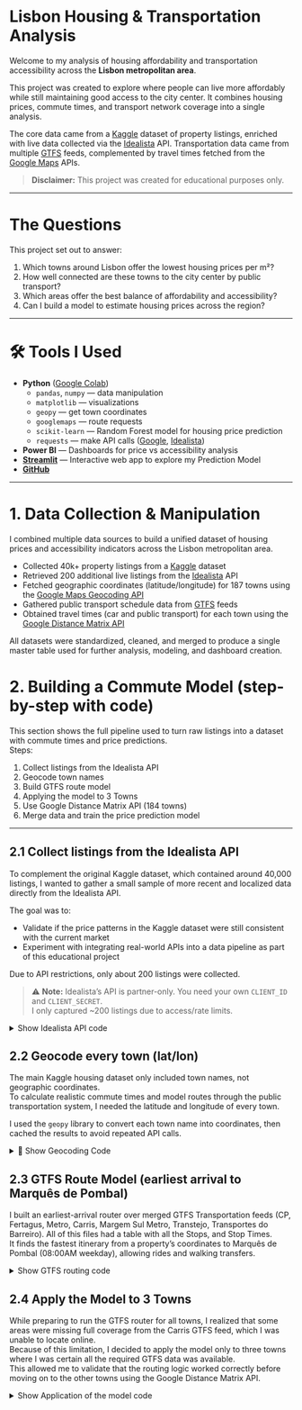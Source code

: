 #  Lisbon Housing & Transportation Analysis

Welcome to my analysis of housing affordability and transportation accessibility across the **Lisbon metropolitan area**.

This project was created to explore where people can live more affordably while still maintaining good access to the city center. It combines housing prices, commute times, and transport network coverage into a single analysis.

The core data came from a [Kaggle](https://www.kaggle.com/datasets/luvathoms/portugal-real-estate-2024/data) dataset of property listings, enriched with live data collected via the [Idealista](https://www.idealista.pt) API. Transportation data came from multiple [GTFS](https://gtfs.org) feeds, complemented by travel times fetched from the [Google Maps](https://developers.google.com/maps) APIs.

> **Disclaimer:** This project was created for educational purposes only.


---

#  The Questions

This project set out to answer:

1. Which towns around Lisbon offer the lowest housing prices per m²?
2. How well connected are these towns to the city center by public transport?
3. Which areas offer the best balance of affordability and accessibility?
4. Can I build a model to estimate housing prices across the region?


---

# 🛠 Tools I Used

- **Python** ([Google Colab](https://colab.research.google.com))
  - `pandas`, `numpy` — data manipulation  
  - `matplotlib` — visualizations
  - `geopy` — get town coordinates
  - `googlemaps` — route requests
  - `scikit-learn` —  Random Forest model for housing price prediction  
  - `requests` — make API calls ([Google](https://developers.google.com/maps), [Idealista](https://www.idealista.pt))
- **Power BI** — Dashboards for price vs accessibility analysis
- **[Streamlit](https://streamlit.io)** — Interactive web app to explore my Prediction Model
- **[GitHub](https://github.com)**  

---

# 1. Data Collection & Manipulation

I combined multiple data sources to build a unified dataset of housing prices and accessibility indicators across the Lisbon metropolitan area.

- Collected 40k+ property listings from a [Kaggle](https://www.kaggle.com/datasets/luvathoms/portugal-real-estate-2024/data) dataset  
- Retrieved 200 additional live listings from the [Idealista](https://www.idealista.pt) API  
- Fetched geographic coordinates (latitude/longitude) for 187 towns using the [Google Maps Geocoding API](https://developers.google.com/maps/documentation/geocoding)  
- Gathered public transport schedule data from [GTFS](https://gtfs.org) feeds  
- Obtained travel times (car and public transport) for each town using the [Google Distance Matrix API](https://developers.google.com/maps/documentation/distance-matrix)

All datasets were standardized, cleaned, and merged to produce a single master table used for further analysis, modeling, and dashboard creation.

# 2. Building a Commute Model (step-by-step with code)

This section shows the full pipeline used to turn raw listings into a dataset with commute times and price predictions.  
Steps:
1) Collect listings from the Idealista API  
2) Geocode town names  
3) Build GTFS route model 
4) Applying the model to 3 Towns
5) Use Google Distance Matrix API (184 towns)  
6) Merge data and train the price prediction model

---

## 2.1 Collect listings from the Idealista API
To complement the original Kaggle dataset, which contained around 40,000 listings, I wanted to gather a small sample of more recent and localized data directly from the Idealista API.  

The goal was to:
- Validate if the price patterns in the Kaggle dataset were still consistent with the current market  
- Experiment with integrating real-world APIs into a data pipeline as part of this educational project  

Due to API restrictions, only about 200 listings were collected.

> ⚠️ **Note:** Idealista’s API is partner-only. You need your own `CLIENT_ID` and `CLIENT_SECRET`.  
> I only captured ~200 listings due to access/rate limits.


<details>
<summary>Show Idealista API code</summary>

```python
# --- imports ---
import os, time, base64, getpass, requests
import pandas as pd

# --- config ---
COUNTRY = "pt"  
API_BASE = f"https://api.idealista.com/3.5/{COUNTRY}"
OAUTH_URL = "https://api.idealista.com/oauth/token"
SEARCH_URL = f"{API_BASE}/search"

# --- credentials (choose ONE approach) ---
# A) interactive (good for demos)
CLIENT_ID = input("Idealista API Key (client_id): ").strip()
CLIENT_SECRET = getpass.getpass("Idealista API Secret (client_secret): ").strip()

# B) or env vars (better for automation)
# CLIENT_ID = os.getenv("IDEALISTA_CLIENT_ID")
# CLIENT_SECRET = os.getenv("IDEALISTA_CLIENT_SECRET")

assert CLIENT_ID and CLIENT_SECRET, "Missing Idealista credentials."

# --- token (client-credentials) ---
def get_token(client_id: str, client_secret: str) -> str:
    data = {"grant_type": "client_credentials", "scope": "read"}
    r = requests.post(OAUTH_URL, data=data, auth=(client_id, client_secret), timeout=30)
    r.raise_for_status()
    return r.json()["access_token"]

access_token = get_token(CLIENT_ID, CLIENT_SECRET)
print("Token acquired (preview):", access_token[:12], "…")

# --- paginated search (multipart/form-data) ---
def search_idealista_sale(
    token: str,
    center_lat: float,
    center_lon: float,
    distance_m: int = 20000,
    property_type: str = "homes",
    max_items: int = 50,
    max_pages: int = 4,
    extra_params: dict | None = None,
    sleep_seconds: float = 1.2,
    language: str = "en"  
) -> pd.DataFrame:

    headers = {"Authorization": f"Bearer {token}", "Accept": "application/json"}
    rows = []

    for page in range(1, max_pages + 1):
        form = {
            "center": f"{center_lat},{center_lon}",
            "distance": distance_m,
            "operation": "sale",
            "propertyType": property_type,
            "maxItems": max_items,   # 1–50
            "numPage": page,         # starts at 1
            "language": language
        }
        if extra_params:
            form.update(extra_params)

        files = {k: (None, str(v)) for k, v in form.items()}
        r = requests.post(SEARCH_URL, headers=headers, files=files, timeout=60)
        if r.status_code >= 400:
            print("Request failed. Status:", r.status_code)
            print("Response text:", r.text[:800])
            r.raise_for_status()

        payload = r.json()
        elements = payload.get("elementList", [])
        rows.extend(elements)

        if not elements or len(elements) < int(max_items):
            break

        time.sleep(sleep_seconds)

    return pd.DataFrame(rows)

# --- Calling the API (Marques de Pombal approx) ---
LISBON_LAT, LISBON_LON = 38.7079, -9.1366

df_sale = search_idealista_sale(
    token=access_token,
    center_lat=LISBON_LAT,
    center_lon=LISBON_LON,
    distance_m=20000,
    property_type="homes",
    max_items=50,
    max_pages=4,
    extra_params={
        # "minPrice": 100000, "maxPrice": 600000,
        # "minSize": 40, "maxSize": 150,
        # "sort": "priceUp"  # priceUp | priceDown | publicationDate
    },
    language="en"
)

```
</details> 

## 2.2 Geocode every town (lat/lon)
The main Kaggle housing dataset only included town names, not geographic coordinates.  
To calculate realistic commute times and model routes through the public transportation system, I needed the latitude and longitude of every town.  

I used the  `geopy` library to convert each town name into coordinates, then cached the results to avoid repeated API calls.


<details>
<summary>📍 Show Geocoding Code</summary>

```python
# Install dependencies as I was running it on Google Collab 
!pip -q install geopy tqdm unidecode

import os, pandas as pd
from geopy.geocoders import Nominatim # geocoding library
from geopy.extra.rate_limiter import RateLimiter # ensures that I dont get banned from making too many requests
from unidecode import unidecode # remove accents from names
from tqdm import tqdm

# File to cache results
CACHE_PATH = "geocode_towns_cache.csv"

# Start from cache if it exists, otherwise create new
if os.path.exists(CACHE_PATH):
    cache = pd.read_csv(CACHE_PATH)
else:
    cache = pd.DataFrame({"Town": towns_df["Town"], "lat": None, "lon": None})

# Configuring the Geocoder 
geolocator = Nominatim(user_agent="lisbon-housing-transport/1.0 (student project)")
geocode = RateLimiter(
    geolocator.geocode,
    min_delay_seconds=1.2,   # avoid getting blocked
    max_retries=2,
    swallow_exceptions=True
)
# Defining the geocoding logic and tries 3 different approaches
def geocode_town(town: str):
    # 1) Plain string with country filter
    loc = geocode(f"{town}, Portugal", country_codes="pt", language="pt")
    if loc:
        return loc.latitude, loc.longitude

    # 2) Structured query
    loc = geocode({"city": town, "country": "Portugal"}, language="pt")
    if loc:
        return loc.latitude, loc.longitude

    # 3) Try without accents
    t2 = unidecode(town)
    if t2 != town:
        loc = geocode(f"{t2}, Portugal", country_codes="pt", language="pt")
        if loc:
            return loc.latitude, loc.longitude

    return None, None

# Only geocode missing ones
mask = cache["lat"].isna() | cache["lon"].isna()
to_do = cache.loc[mask, "Town"].tolist()

# Run with progress bar
for town in tqdm(to_do, desc="Geocoding towns"):
    lat, lon = geocode_town(town)
    cache.loc[cache["Town"] == town, ["lat", "lon"]] = [lat, lon]

# Save/refresh cache
cache.to_csv(CACHE_PATH, index=False)
print("Cache saved:", CACHE_PATH)
print("Geocoded:", cache['lat'].notna().sum(), "/", len(cache))
```
</details> 

## 2.3 GTFS Route Model (earliest arrival to Marquês de Pombal)

I built an earliest-arrival router over merged GTFS Transportation feeds (CP, Fertagus, Metro, Carris, Margem Sul Metro, Transtejo, Transportes do Barreiro). All of this files had a table with all the Stops, and Stop Times.  
It finds the fastest itinerary from a property’s coordinates to Marquês de Pombal (08:00AM weekday), allowing rides and walking transfers.

<details>
<summary> Show GTFS routing code</summary>

```python
import numpy as np
import pandas as pd
from sklearn.neighbors import BallTree

# -------------------------------------------------------------------
# PRECONDITIONS
# - stops_merged have: ['stop_id','stop_name','stop_lat','stop_lon','feed']
# - stop_times_merged have: ['trip_id','arrival_time','departure_time','stop_id','stop_sequence','feed']
# If a namespaced stop id ("sid") doesn't exist yet, build it once:
if 'sid' not in stops_merged.columns:
    stops_merged = stops_merged.copy()
    stops_merged['sid'] = stops_merged['feed'].astype(str) + ':' + stops_merged['stop_id'].astype(str)

if 'sid' not in stop_times_merged.columns:
    stop_times_merged = stop_times_merged.copy()
    stop_times_merged['sid'] = stop_times_merged['feed'].astype(str) + ':' + stop_times_merged['stop_id'].astype(str)

# -------------------------------------------------------------------
# CONSTANTS & HELPERS
R = 6371000.0          # Earth radius (m)
WALK_M_PER_MIN = 75.0  # walking speed (m/min) ~ 4.5 km/h

def gtfs_time_to_s(t: str) -> int: # transforms time in seconds
    h, m, s = map(int, str(t).split(":"))
    return h*3600 + m*60 + s

def sec_to_hhmm(s):
    s = int(s)
    h = s // 3600
    m = (s % 3600) // 60
    return f"{h:02d}:{m:02d}"

FEED2MODE = {
    "cp": "train",
    "fertagus": "train",
    "metro": "metro",
    "carris": "bus",
    "mst": "tram",
    "transtejo": "ferry",
    "transportes_barreiro": "bus",
}

# -------------------------------------------------------------------
# Slimmed the stops table with only the needed columns
stops_min = (
    stops_merged
    .rename(columns={"stop_name":"name","stop_lat":"lat","stop_lon":"lon"})
    .loc[:, ["sid","stop_id","name","feed","lat","lon"]]
    .copy()
)
stops_min["lat"] = pd.to_numeric(stops_min["lat"], errors="coerce")
stops_min["lon"] = pd.to_numeric(stops_min["lon"], errors="coerce")
stops_min = stops_min.dropna(subset=["lat","lon"]).reset_index(drop=True)

# Keep a geographic window (Lisbon/Setúbal)
LIM = dict(lat_min=38.3, lat_max=39.1, lon_min=-9.6, lon_max=-8.4)
stops_min = stops_min[
    stops_min["lat"].between(LIM["lat_min"], LIM["lat_max"])
    & stops_min["lon"].between(LIM["lon_min"], LIM["lon_max"])
].reset_index(drop=True)

# BallTree for all stops (checks for all que qucikest and nearest stops)
all_coords = np.deg2rad(stops_min[["lat","lon"]].to_numpy())
btree_all  = BallTree(all_coords, metric="haversine")

# Separate BallTrees per operator, used to seed origins per feed
feed_trees, feed_index = {}, {}
for f in stops_min["feed"].dropna().unique():
    df = stops_min[stops_min["feed"] == f].reset_index(drop=True)
    if df.empty:
        continue
    arr = np.deg2rad(df[["lat","lon"]].to_numpy())
    feed_trees[f] = BallTree(arr, metric="haversine")
    feed_index[f] = df

def nearest_stops_from_point(lat, lon, k=6, max_dist_m=1500): # finds 6 closest stops overall, and sets a maximum distance walking of 1500 meters
    d_rad, idx = btree_all.query(np.deg2rad([[lat, lon]]), k=min(k, len(stops_min)))
    d_m = d_rad[0] * R
    keep = d_m <= max_dist_m
    if not keep.any():
        best = np.argmin(d_m)
        keep = np.zeros_like(d_m, dtype=bool)
        keep[best] = True
    idx = idx[0][keep]; d_m = d_m[keep]
    out = stops_min.iloc[idx][["sid","stop_id","name","feed","lat","lon"]].copy()
    out["walk_sec"] = (d_m / WALK_M_PER_MIN) * 60.0
    return out.reset_index(drop=True) # returns stops + walking time from the origin point

# for each feed finds up to 5 closest stops within a 1500 meters radius and keeps only short walking candidate per feed to make sure the model avoids biasing to one operator and ensure it considers multiple transport options.
def seeds_per_feed(lat, lon,
                   per_feed_k=5,
                   per_feed_radius_m=1500,
                   take_n_per_feed=2,
                   max_origin_walk_m=None):
    out = []
    q = np.deg2rad([[lat, lon]])
    for f, tree in feed_trees.items():
        df = feed_index[f]
        if df.empty:
            continue
        k = min(per_feed_k, len(df))
        d_rad, idx = tree.query(q, k=k)
        d_m = d_rad[0] * R
        max_r = per_feed_radius_m if max_origin_walk_m is None else min(per_feed_radius_m, max_origin_walk_m)
        keep = d_m <= max_r
        if not keep.any():
            continue
        idx = idx[0][keep]; d_m = d_m[keep]
        tmp = df.iloc[idx][["sid","stop_id","name","feed","lat","lon"]].copy()
        tmp["walk_sec"] = (d_m / WALK_M_PER_MIN) * 60.0
        tmp = tmp.nsmallest(take_n_per_feed, "walk_sec")
        out.append(tmp)
    if not out:
        return pd.DataFrame(columns=["sid","stop_id","name","feed","lat","lon","walk_sec"])
    return pd.concat(out, ignore_index=True)

# -------------------------------------------------------------------
# FOOTPATHS For every stops finds nearby stops within 600 meters and stores a list of neighbour stops and walking seconds and is used during routing for inter-stop walking transfers
def build_footpaths(radius_m=600):
    if len(stops_min) == 0:
        return {}
    rad = radius_m / R  # radius in radians for haversine
    inds, dists = btree_all.query_radius(all_coords, r=rad, return_distance=True, sort_results=False)
    ids = stops_min["sid"].to_numpy()
    foot = {}
    for i in range(len(ids)):
        src = ids[i]
        nbr_idx = inds[i]
        nbr_dist_m = dists[i] * R
        walk_sec = (nbr_dist_m / WALK_M_PER_MIN) * 60.0
        rows = []
        for j, dst_idx in enumerate(nbr_idx):
            if int(dst_idx) == i:
                continue
            rows.append((ids[int(dst_idx)], float(walk_sec[j])))
        foot[src] = rows
    return foot

footpaths = build_footpaths(radius_m=600)

# -------------------------------------------------------------------
# CONNECTIONS Builds connections between stops to change between different Transportation Operators
def build_connections(t_start="05:00:00", t_end="12:00:00"):
    start_s, end_s = gtfs_time_to_s(t_start), gtfs_time_to_s(t_end)

    st = stop_times_merged.merge(
        stops_min[["sid","feed"]],
        on=["sid","feed"], how="inner"
    ).copy()

    st["dep_s"] = st["departure_time"].apply(gtfs_time_to_s)
    st["arr_s"] = st["arrival_time"].apply(gtfs_time_to_s)
    st = st.dropna(subset=["dep_s","arr_s"])

    st = st[(st["dep_s"] <= end_s) & (st["arr_s"] >= start_s)]
    st = st.sort_values(["feed","trip_id","stop_sequence"])
    nxt = st.groupby(["feed","trip_id"]).shift(-1)

    dep_sid = st["sid"]
    arr_sid = nxt["sid"]

    trip_uid = st["feed"].astype(str) + ":" + st["trip_id"].astype(str)

    conn = pd.DataFrame({
        "trip_id":  st["trip_id"].values,
        "trip_uid": trip_uid.values,
        "feed":     st["feed"].values,
        "dep_sid":  dep_sid.values,
        "dep_time": st["departure_time"].values,
        "dep_s":    st["dep_s"].astype(int).values,
        "arr_sid":  arr_sid.values,
        "arr_time": nxt["arrival_time"].values,
        "arr_s":    nxt["arr_s"].values,
    }).dropna(subset=["arr_sid","arr_time","arr_s"]).copy()

    conn["arr_s"] = conn["arr_s"].astype(int)
    conn = conn[
        (conn["dep_s"] >= start_s) & (conn["dep_s"] <= end_s) & (conn["arr_s"] >= conn["dep_s"])
    ].sort_values("dep_s").reset_index(drop=True)

    return conn

conn = build_connections("05:00:00", "12:00:00")

# -------------------------------------------------------------------
# EARLIEST-ARRIVAL SEARCH FROM COORDINATE → COORDINATE. This finds all stops within max_dest_walk_m of the destination coordinate. Records final walk time for each. Uses seeds_per_feed() to pick initial stops you can walk # to from the origin; applies a walk penalty factor in cost to prefer riding sooner. Scans for rides, and pick the best destination stop. I choose to give a walk penalty to avoid the model to go for long walks when there # is rides sooner
def earliest_arrival_to_coord(
    src_lat, src_lon,
    dest_lat, dest_lon,
    depart_after="08:00:00",
    max_dest_walk_m=500,
    max_origin_walk_m=1200,
    ride_slack_sec=30,
    walk_slack_sec=30,
    per_feed_k=3,
    per_feed_radius_m=1200,
    take_n_per_feed=2,
    walk_penalty_factor=1.25
):
    # Destination stop candidates
    d_rad, idx = btree_all.query(np.deg2rad([[dest_lat, dest_lon]]), k=len(stops_min))
    d_m = d_rad[0] * R
    mask = d_m <= max_dest_walk_m
    if not mask.any():
        return {"note": "No stops within destination radius"}
    dest_sids = stops_min.iloc[idx[0][mask]]["sid"].tolist()
    dest_final_walk = {sid: float((m / WALK_M_PER_MIN) * 60.0) for sid, m in zip(dest_sids, d_m[mask])}

    # Seeds near origin
    depart_s = gtfs_time_to_s(depart_after)
    seeds = seeds_per_feed(
        src_lat, src_lon,
        per_feed_k=per_feed_k,
        per_feed_radius_m=per_feed_radius_m,
        take_n_per_feed=take_n_per_feed,
        max_origin_walk_m=max_origin_walk_m
    )
    if seeds.empty:
        return {"note": f"No stops within {max_origin_walk_m} m of origin"}

    INF = 10**12
    arr = pd.Series(INF, index=stops_min["sid"].unique(), dtype="int64")
    parent = {}

    # Initial walk to seeds (use penalized time for routing cost)
    for _, r in seeds.iterrows():
        sid = r["sid"]
        wsec_real = int(r["walk_sec"])
        wsec_eff  = int(r["walk_sec"] * walk_penalty_factor)
        t0 = depart_s + wsec_eff
        if t0 < arr.get(sid, INF):
            arr[sid] = t0
            parent[sid] = ("walk_origin", None, wsec_real)

    # Scan ride connections in time order
    for _, c in conn.iterrows():
        u, v = c["dep_sid"], c["arr_sid"]
        dep, arrv = int(c["dep_s"]), int(c["arr_s"])
        if arr.get(u, INF) + ride_slack_sec <= dep and arrv < arr.get(v, INF):
            arr[v] = arrv
            parent[v] = ("ride", u, c["trip_id"], c["feed"], c["dep_time"], c["arr_time"])
            # walking transfers from v
            for (w, wsec) in footpaths.get(v, []):
                wsec_eff = int(float(wsec) * walk_penalty_factor)
                cand = arrv + wsec_eff + walk_slack_sec
                if cand < arr.get(w, INF):
                    arr[w] = cand
                    parent[w] = ("walk", v, int(wsec))

    # Choose best destination
    best_sid, best_total = None, INF
    for sid in dest_sids:
        base = arr.get(sid, INF)
        if base >= INF:
            continue
        total = base + int(dest_final_walk[sid])
        if total < best_total:
            best_total, best_sid = total, sid
    if best_sid is None:
        return {"note": "No path found in time window"}

    # Backtrack sids
    path = []
    cur = best_sid
    while cur is not None and cur in parent:
        path.append(cur)
        step = parent[cur]
        cur = step[1] if isinstance(step, tuple) and len(step) > 1 else None
    path.reverse()

    sid2name = stops_min.set_index("sid")["name"].to_dict()
    sid2feed = stops_min.set_index("sid")["feed"].to_dict()

    # Build legs (walk/ride)
    legs = []
    t_cursor = depart_s

    # initial walk (use real walk seconds from parent)
    if path:
        first = path[0]
        if parent[first][0] == "walk_origin":
            w_sec_real = float(parent[first][2])
            legs.append({
                "type": "walk",
                "from": "Origin",
                "to": sid2name.get(first, first),
                "from_sid": None, "to_sid": first,
                "start": sec_to_hhmm(t_cursor),
                "end":   sec_to_hhmm(t_cursor + w_sec_real),
                "duration_min": round(w_sec_real/60.0, 1),
                "meters": round(w_sec_real/60.0 * WALK_M_PER_MIN, 0),
            })
            t_cursor += w_sec_real

    # intermediate legs
    for i in range(1, len(path)):
        prev_sid, sid = path[i-1], path[i]
        step = parent[sid]

        if step[0] == "ride":
            u, trip_id, feed, dep_t, arr_t = step[1], step[2], step[3], step[4], step[5]
            dep_s = gtfs_time_to_s(dep_t); arr_s = gtfs_time_to_s(arr_t)
            legs.append({
                "type": "ride",
                "mode": FEED2MODE.get(feed, feed),
                "feed": feed,
                "trip_id": trip_id,
                "from": sid2name.get(prev_sid, prev_sid),
                "to":   sid2name.get(sid, sid),
                "from_sid": prev_sid, "to_sid": sid,
                "dep_time": dep_t, "arr_time": arr_t,
                "duration_min": round((arr_s - dep_s)/60.0, 1),
            })
            t_cursor = arr_s

        elif step[0] == "walk":
            # real (unpenalized) walk seconds are stored at step[2]
            w_sec = float(step[2])
            legs.append({
                "type": "walk",
                "from": sid2name.get(prev_sid, prev_sid),
                "to":   sid2name.get(sid, sid),
                "from_sid": prev_sid, "to_sid": sid,
                "start": sec_to_hhmm(t_cursor),
                "end":   sec_to_hhmm(t_cursor + w_sec),
                "duration_min": round(w_sec/60.0, 1),
                "meters": round(w_sec/60.0 * WALK_M_PER_MIN, 0),
            })
            t_cursor += w_sec

    # final walk to destination coordinate (real time)
    final_w_sec = float((BallTree.haversine_distances(
        np.deg2rad([[stops_min.loc[stops_min['sid']==best_sid, 'lat'].values[0],
                     stops_min.loc[stops_min['sid']==best_sid, 'lon'].values[0]]]),
        np.deg2rad([[dest_lat, dest_lon]])
    )[0,0] * R) / WALK_M_PER_MIN * 60.0)

    legs.append({
        "type": "walk",
        "from": sid2name.get(best_sid, best_sid),
        "to": "Destination (coords)",
        "from_sid": best_sid, "to_sid": None,
        "start": sec_to_hhmm(t_cursor),
        "end":   sec_to_hhmm(t_cursor + final_w_sec),
        "duration_min": round(final_w_sec/60.0, 1),
        "meters": round(final_w_sec/60.0 * WALK_M_PER_MIN, 0),
    })
    t_cursor += final_w_sec

    return {
        "arrive_time": sec_to_hhmm(best_total),
        "total_min": round((best_total - depart_s)/60.0, 1),
        "dest_sid": best_sid,
        "dest_stop_name": sid2name.get(best_sid, best_sid),
        "final_walk_min": round(final_w_sec/60.0, 1),
        "path_sids": path,
        "path_stop_names": [sid2name.get(s, s) for s in path],
        "legs": legs,
    }
# When I call the function it prints the itinerary 
def print_itinerary(result):
    if "legs" not in result:
        print(result)
        return
    print(f"Arrive {result['arrive_time']}  (total {result['total_min']} min)")
    for i, leg in enumerate(result["legs"], 1):
        if leg["type"] == "ride":
            mode = leg.get("mode", leg.get("feed", "ride"))
            print(f"{i}. {mode.upper()}: {leg['from']} → {leg['to']}   "
                  f"{leg['dep_time']}–{leg['arr_time']}  ({leg['duration_min']} min)")
        else:
            print(f"{i}. WALK: {leg['from']} → {leg['to']}   "
                  f"{leg['start']}–{leg['end']}  (~{leg['duration_min']} min, ~{int(leg['meters'])} m)")

# -------------------------------------------------------------------
# EXAMPLE CALL
# Listing coordinates 
src_lat, src_lon = 38.7260, -9.1276   # Oeiras example

# Destination coordinates (Marquês de Pombal)
dest_lat, dest_lon = 38.7253, -9.1500

res = earliest_arrival_to_coord(
    src_lat, src_lon,
    dest_lat, dest_lon,
    depart_after="08:00:00",
    max_dest_walk_m=500,
    max_origin_walk_m=1200,
    ride_slack_sec=30,
    walk_slack_sec=30,
    per_feed_k=3,
    per_feed_radius_m=1200,
    take_n_per_feed=2,
    walk_penalty_factor=1.25
)
print_itinerary(res)

```
</details> 

## 2.4 Apply the Model to 3 Towns

While preparing to run the GTFS router for all towns, I realized that some areas were missing full coverage from the Carris GTFS feed, which I was unable to locate online.  
Because of this limitation, I decided to apply the model only to three towns where I was certain all the required GTFS data was available.  
This allowed me to validate that the routing logic worked correctly before moving on to the other towns using the Google Distance Matrix API.
  
<details>
<summary> Show Application of the model code</summary>

```python
import pandas as pd

CENTER_LAT, CENTER_LON = 38.7253, -9.1500  # Marquês de Pombal (approx)
TOWNS_3 = ["Penha de França", "Massamá e Monte Abraão", "Barreiro e Lavradio"]  # 3 towns I choose that I knew had all the data needed

# One representative coordinate per town, just in case there is idealista listings in here with different coordinates
town_coords = (
    df[df["Town"].isin(TOWNS_3)]
      .groupby("Town", as_index=False)[["lat","lon"]]
      .median()
)

# Calls the model that was built before
def run_router_once(lat, lon):
    return earliest_arrival_to_coord(
        lat, lon, CENTER_LAT, CENTER_LON,
        depart_after="08:00:00",
        max_dest_walk_m=500,
        max_origin_walk_m=1200,
        ride_slack_sec=30, walk_slack_sec=30,
        per_feed_k=3, per_feed_radius_m=1200, take_n_per_feed=2,
        walk_penalty_factor=1.25
    )

# formats the route into readable text
def legs_to_text(legs):
    parts = []
    for L in legs:
        if L["type"] == "ride":
            mode = L.get("mode", L.get("feed","RIDE")).upper()
            parts.append(f'{mode}: {L["from"]}→{L["to"]} {L["dep_time"]}-{L["arr_time"]}')
        else:
            parts.append(f'WALK: {L["from"]}→{L["to"]} {L["start"]}-{L["end"]} (~{int(L["meters"])} m)')
    return " | ".join(parts)

# sid -> (name, lat, lon) map for plotting itinerary points
_sid2 = stops_min.set_index("sid")[["name","lat","lon"]].to_dict(orient="index")

def legs_to_points(town, lat0, lon0, res):
    pts, seq = [], 0
    pts.append((town, seq, float(lat0), float(lon0), "origin")); seq += 1
    for leg in res.get("legs", []):
        to_sid = leg.get("to_sid")
        if to_sid and to_sid in _sid2:
            pts.append((town, seq, _sid2[to_sid]["lat"], _sid2[to_sid]["lon"], leg["type"]))
            seq += 1
    pts.append((town, seq, CENTER_LAT, CENTER_LON, "destination"))
    return pts

# Run and collect both summary rows and route points
rows, route_pts = [], []
for _, r in town_coords.iterrows():
    res = run_router_once(r.lat, r.lon)
    if "legs" in res:
        rows.append({
            "Town": r.Town,
            "travel_min": res["total_min"],
            "arrive_time": res["arrive_time"],
            "route_text": legs_to_text(res["legs"])
        })
        route_pts += legs_to_points(r.Town, r.lat, r.lon, res)
    else:
        rows.append({
            "Town": r.Town,
            "travel_min": None,
            "arrive_time": None,
            "route_text": res.get("note","no route")
        })

# 1) Saves only 1 row per town
town_routes = pd.DataFrame(rows).sort_values("travel_min", na_position="last").reset_index(drop=True)
print(town_routes)

# 2) Merge back with the main dataset with all the towns
df_out = df.merge(town_routes[["Town","travel_min","arrive_time"]], on="Town", how="left")


```
</details> 
